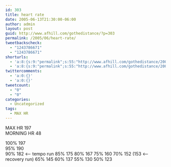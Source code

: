 ```yaml
---
id: 303
title: heart rate
date: 2005-06-13T21:30:00-06:00
author: admin
layout: post
guid: http://www.afhill.com/gothedistance/?p=303
permalink: /2005/06/heart-rate/
tweetbackscheck:
  - "1243786671"
  - "1243786671"
shorturls:
  - 'a:8:{s:9:"permalink";s:55:"http://www.afhill.com/gothedistance/2005/06/heart-rate/";s:7:"tinyurl";s:25:"http://tinyurl.com/cg49hu";s:4:"isgd";s:17:"http://is.gd/hak2";s:5:"bitly";s:18:"http://bit.ly/6gAF";s:5:"snipr";s:22:"http://snipr.com/ap3bq";s:5:"snurl";s:22:"http://snurl.com/ap3bq";s:7:"snipurl";s:24:"http://snipurl.com/ap3bq";s:4:"trim";s:17:"http://tr.im/ck5o";}'
  - 'a:8:{s:9:"permalink";s:55:"http://www.afhill.com/gothedistance/2005/06/heart-rate/";s:7:"tinyurl";s:25:"http://tinyurl.com/cg49hu";s:4:"isgd";s:17:"http://is.gd/hak2";s:5:"bitly";s:18:"http://bit.ly/6gAF";s:5:"snipr";s:22:"http://snipr.com/ap3bq";s:5:"snurl";s:22:"http://snurl.com/ap3bq";s:7:"snipurl";s:24:"http://snipurl.com/ap3bq";s:4:"trim";s:17:"http://tr.im/ck5o";}'
twittercomments:
  - 'a:0:{}'
  - 'a:0:{}'
tweetcount:
  - "0"
  - "0"
categories:
  - Uncategorized
tags:
  - MAX HR
---
```

MAX HR 197  
MORNING HR 48 

100% 197  
95% 190  
90% 182 <-- tempo run 85% 175 80% 167 75% 160 70% 152 (153 <-- recovery run) 65% 145 60% 137 55% 130 50% 123